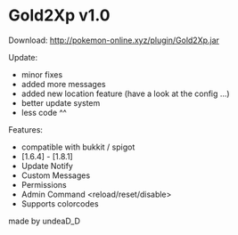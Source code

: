 # Gold2Xp v1.0

Download:
http://pokemon-online.xyz/plugin/Gold2Xp.jar

Update:
 - minor fixes
 - added more messages
 - added new location feature (have a look at the config ...)
 - better update system
 - less code ^^
 
Features:
 - compatible with bukkit / spigot
 - [1.6.4] - [1.8.1] 
 - Update Notify
 - Custom Messages
 - Permissions
 - Admin Command <reload/reset/disable>
 - Supports colorcodes
 

made by undeaD_D
